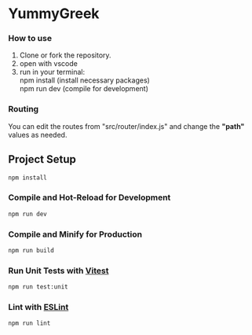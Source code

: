 # YummyGreek

### How to use
1. Clone or fork the repository.
2. open with vscode
3. run in your terminal:  
npm install (install necessary packages)  
npm run dev (compile for development)

### Routing
You can edit the routes from "src/router/index.js" and change the **"path"** values as needed.

## Project Setup

```sh
npm install
```

### Compile and Hot-Reload for Development

```sh
npm run dev
```

### Compile and Minify for Production

```sh
npm run build
```

### Run Unit Tests with [Vitest](https://vitest.dev/)

```sh
npm run test:unit
```

### Lint with [ESLint](https://eslint.org/)

```sh
npm run lint
```
